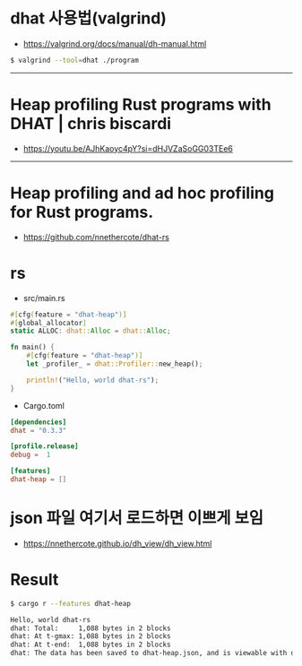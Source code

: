 # dhat 사용법(valgrind)
- https://valgrind.org/docs/manual/dh-manual.html

```bash
$ valgrind --tool=dhat ./program
```

<hr />

# Heap profiling Rust programs with DHAT | chris biscardi
- https://youtu.be/AJhKaoyc4pY?si=dHJVZaSoGG03TEe6

<hr />

# Heap profiling and ad hoc profiling for Rust programs. 
- https://github.com/nnethercote/dhat-rs


# rs

- src/main.rs

```rs
#[cfg(feature = "dhat-heap")]
#[global_allocator]
static ALLOC: dhat::Alloc = dhat::Alloc;

fn main() {
    #[cfg(feature = "dhat-heap")]
    let _profiler_ = dhat::Profiler::new_heap();

    println!("Hello, world dhat-rs");
}
```

- Cargo.toml

```toml
[dependencies]
dhat = "0.3.3"

[profile.release]
debug =  1

[features]
dhat-heap = []
```

# json 파일 여기서 로드하면 이쁘게 보임

- https://nnethercote.github.io/dh_view/dh_view.html

# Result

```bash
$ cargo r --features dhat-heap

Hello, world dhat-rs
dhat: Total:     1,088 bytes in 2 blocks
dhat: At t-gmax: 1,088 bytes in 2 blocks
dhat: At t-end:  1,088 bytes in 2 blocks
dhat: The data has been saved to dhat-heap.json, and is viewable with dhat/dh_view.html
```

